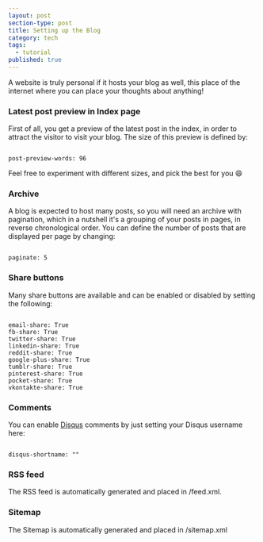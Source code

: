 ```yaml
---
layout: post
section-type: post
title: Setting up the Blog
category: tech
tags:
  - tutorial
published: true
---
```


A website is truly personal if it hosts your blog as well, this place of the internet
where you can place your thoughts about anything!

### Latest post preview in Index page

First of all, you get a preview of the latest post in the index, in order to attract the visitor to visit your blog.
The size of this preview is defined by:

<pre><code data-trim class="yaml">
post-preview-words: 96
</code></pre>

Feel free to experiment with different sizes, and pick the best for you :smile:

### Archive

A blog is expected to host many posts, so you will need an archive with pagination,
which in a nutshell it's a grouping of your posts in pages, in reverse chronological
order. You can define the number of posts that are displayed per page by changing:

<pre><code data-trim class="yaml">
paginate: 5
</code></pre>

### Share buttons

Many share buttons are available and can be enabled or disabled by setting the following:

<pre><code data-trim class="yaml">
email-share: True
fb-share: True
twitter-share: True
linkedin-share: True
reddit-share: True
google-plus-share: True
tumblr-share: True
pinterest-share: True
pocket-share: True
vkontakte-share: True
</code></pre>

### Comments

You can enable <a href="https://disqus.com/home/channel/thatskblog/" target="\_blank">Disqus</a> comments by just setting your Disqus username here:

<pre><code data-trim class="yaml">
disqus-shortname: ""
</code></pre>

### RSS feed

The RSS feed is automatically generated and placed in /feed.xml.

### Sitemap

The Sitemap is automatically generated and placed in /sitemap.xml
